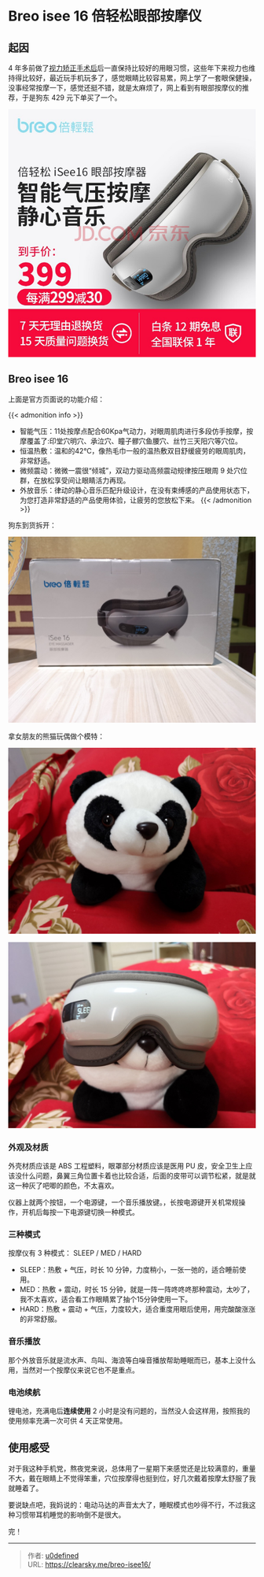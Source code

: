 # Breo isee 16 倍轻松眼部按摩仪


## 起因

4 年多前做了[视力矫正手术后](https://clearsky.me/lasik/)后一直保持比较好的用眼习惯，这些年下来视力也维持得比较好，最近玩手机玩多了，感觉眼睛比较容易累，网上学了一套眼保健操，没事经常按摩一下，感觉还挺不错，就是太麻烦了，网上看到有眼部按摩仪的推荐，于是狗东 429 元下单买了一个。


![京东 isee16](isee16-jd.jpg "京东 isee16")

## Breo isee 16

上面是官方页面说的功能介绍：

{{< admonition info >}}
- 智能气压：11处按摩点配合60Kpa气动力，对眼周肌肉进行多段仿手按摩，按摩覆盖了:印堂穴明穴、承泣穴、瞳子髎穴鱼腰穴、丝竹三天阳穴等穴位。
- 恒温热敷：温和的42℃，像热毛巾一般的温热敷双目舒缓疲劳的眼周肌肉，非常舒适。
- 微频震动：微微一震很“倾城”，双动力驱动高频震动规律按压眼周 9 处穴位群，在放松享受间让眼睛活力再现。
- 外放音乐：律动的静心音乐匹配升级设计，在没有束缚感的产品使用状态下，为您打造非常舒适的产品使用体验，让疲劳的您放松下来。
{{< /admonition >}}


狗东到货拆开：

![到货包装](isee16.jpg "到货包装")

拿女朋友的熊猫玩偶做个模特：

![熊猫](panda.jpg "熊猫")

![熊猫和 isee 16](isee16-panda.jpg "熊猫和 isee 16")

### 外观及材质

外壳材质应该是 ABS 工程塑料，眼罩部分材质应该是医用 PU 皮，安全卫生上应该没什么问题，鼻翼三角位置卡着也比较合适，后面的皮带可以调节松紧，就是就这一种灰了吧唧的颜色，不太喜欢。

仪器上就两个按钮，一个电源键，一个音乐播放键。，长按电源键开关机常规操作，开机后每按一下电源键切换一种模式。

### 三种模式

按摩仪有 3 种模式： SLEEP / MED / HARD

- SLEEP：热敷 + 气压，时长 10 分钟，力度稍小，一张一弛的，适合睡前使用。
- MED：热敷 + 震动，时长 15 分钟，就是一阵一阵咚咚咚那种震动，太吵了，我不太喜欢，适合看工作眼睛累了抽个15分钟使用一下。
- HARD：热敷 + 震动 + 气压，力度较大，适合重度用眼后使用，用完酸酸涨涨的非常舒服。

### 音乐播放

那个外放音乐就是流水声、鸟叫、海浪等白噪音播放帮助睡眠而已，基本上没什么用，当然对一个按摩仪来说它也不是重点。

### 电池续航

锂电池，充满电后**连续使用** 2 小时是没有问题的，当然没人会这样用，按照我的使用频率充满一次可供 4 天正常使用。

## 使用感受

对于我这种手机党，熬夜党来说，总体用了一星期下来感觉还是比较满意的，重量不大，戴在眼睛上不觉得笨重，穴位按摩得也挺到位，好几次戴着按摩太舒服了我就睡着了。

要说缺点吧，我妈说的：电动马达的声音太大了，睡眠模式也吵得不行，不过我这种习惯带耳机睡觉的影响倒不是很大。

完！


---

> 作者: [u0defined](http://clearsky.me/)  
> URL: https://clearsky.me/breo-isee16/  

